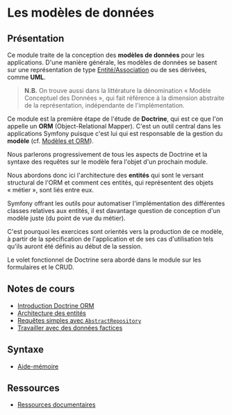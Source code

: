 # Les modèles de données

## Présentation

Ce module traite de la conception des **modèles de données** pour les applications. D'une manière générale, les modèles de données se basent sur une représentation de type [Entité/Association](1-Modèles.md) ou de ses dérivées, comme **UML**.

> **N.B.** On trouve aussi dans la littérature la dénomination « Modèle Conceptuel des Données », qui fait référence à la dimension abstraite de la représentation, indépendante de l'implémentation.

Ce module est la première étape de l'étude de **Doctrine**, qui est ce que l'on appelle un **ORM** (Object-Relational Mapper). C'est un outil central dans les applications Symfony puisque c'est lui qui est responsable de la gestion du **modèle** (cf. [Modèles et ORM](1-Modèles.md)). 

Nous parlerons progressivement de tous les aspects de Doctrine et la syntaxe des requêtes sur le modèle fera l'objet d'un prochain module.

Nous abordons donc ici l'architecture des **entités** qui sont le versant structural de l'ORM et comment ces entités, qui représentent des objets « métier », sont liés entre eux.

Symfony offrant les outils pour automatiser l'implémentation des différentes classes relatives aux entités, il est davantage question de conception d'un modèle juste (du point de vue du métier).

C'est pourquoi les exercices sont orientés vers la production de ce modèle, à partir de la spécification de l'application et de ses cas d'utilisation tels qu'ils auront été définis au début de la session.

Le volet fonctionnel de Doctrine sera abordé dans le module sur les formulaires et le CRUD.

## Notes de cours
- [Introduction Doctrine ORM](1-Doctrine.md)
- [Architecture des entités](2-Entités.md)
- [Requêtes simples avec `AbstractRepository`](3-Repository.md)
- [Travailler avec des données factices](4-Fixtures.md)

## Syntaxe
- [Aide-mémoire](Aide-mémoire.md)

## Ressources
- [Ressources documentaires](Ressources.md)
